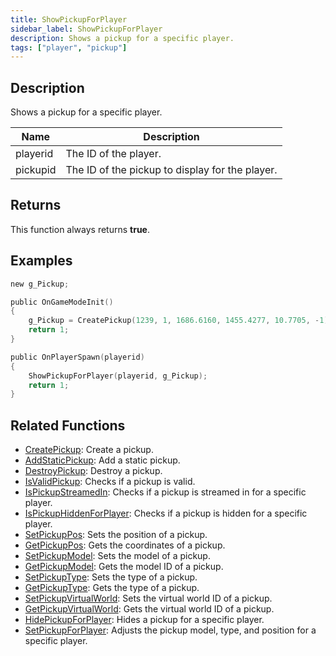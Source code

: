 ```yaml
---
title: ShowPickupForPlayer
sidebar_label: ShowPickupForPlayer
description: Shows a pickup for a specific player.
tags: ["player", "pickup"]
---
```


<VersionWarn version='omp v1.1.0.2612' />

## Description

Shows a pickup for a specific player.

| Name     | Description                                     |
|----------|-------------------------------------------------|
| playerid | The ID of the player.                           |
| pickupid | The ID of the pickup to display for the player. |

## Returns

This function always returns **true**.

## Examples

```c
new g_Pickup;

public OnGameModeInit()
{
    g_Pickup = CreatePickup(1239, 1, 1686.6160, 1455.4277, 10.7705, -1);
    return 1;
}

public OnPlayerSpawn(playerid)
{
    ShowPickupForPlayer(playerid, g_Pickup);
    return 1;
}
```

## Related Functions

- [CreatePickup](CreatePickup): Create a pickup.
- [AddStaticPickup](AddStaticPickup): Add a static pickup.
- [DestroyPickup](DestroyPickup): Destroy a pickup.
- [IsValidPickup](IsValidPickup): Checks if a pickup is valid.
- [IsPickupStreamedIn](IsPickupStreamedIn): Checks if a pickup is streamed in for a specific player.
- [IsPickupHiddenForPlayer](IsPickupHiddenForPlayer): Checks if a pickup is hidden for a specific player.
- [SetPickupPos](SetPickupPos): Sets the position of a pickup.
- [GetPickupPos](GetPickupPos): Gets the coordinates of a pickup.
- [SetPickupModel](SetPickupModel): Sets the model of a pickup.
- [GetPickupModel](GetPickupModel): Gets the model ID of a pickup.
- [SetPickupType](SetPickupType): Sets the type of a pickup.
- [GetPickupType](GetPickupType): Gets the type of a pickup.
- [SetPickupVirtualWorld](SetPickupVirtualWorld): Sets the virtual world ID of a pickup.
- [GetPickupVirtualWorld](GetPickupVirtualWorld): Gets the virtual world ID of a pickup.
- [HidePickupForPlayer](HidePickupForPlayer): Hides a pickup for a specific player.
- [SetPickupForPlayer](SetPickupForPlayer): Adjusts the pickup model, type, and position for a specific player.
